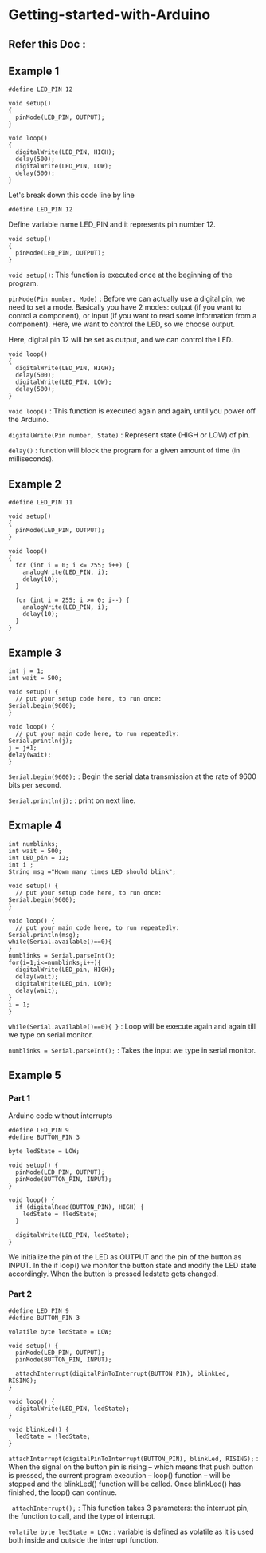 # Getting-started-with-Arduino
## Refer this Doc : 
## Example 1
```     
#define LED_PIN 12

void setup()
{
  pinMode(LED_PIN, OUTPUT);
}

void loop()
{
  digitalWrite(LED_PIN, HIGH);
  delay(500);
  digitalWrite(LED_PIN, LOW);
  delay(500); 
}
```       
Let's break down this code line by line

`#define LED_PIN 12` 

Define variable name LED_PIN and it represents pin number 12.

```
void setup()
{
  pinMode(LED_PIN, OUTPUT);
}
```
 `void setup()`: This function is executed once at the beginning of the program.
 
 `pinMode(Pin number, Mode)` : Before we can actually use a digital pin, we need to set a mode. Basically you have 2 modes: output (if you want to control a component), or input (if you want to read some information from a component). Here, we want to control the LED, so we choose output.

Here, digital pin 12 will be set as output, and we can control the LED.
```
void loop()
{
  digitalWrite(LED_PIN, HIGH);
  delay(500);
  digitalWrite(LED_PIN, LOW);
  delay(500); 
}
```
`void loop()` : This function is executed again and again, until you power off the Arduino.

`digitalWrite(Pin number, State)` : Represent state (HIGH or LOW) of pin.

`delay()` : function will block the program for a given amount of time (in milliseconds).

## Example 2
```
#define LED_PIN 11

void setup()
{
  pinMode(LED_PIN, OUTPUT);
}

void loop()
{
  for (int i = 0; i <= 255; i++) {
    analogWrite(LED_PIN, i);
    delay(10);
  }
  
  for (int i = 255; i >= 0; i--) {
    analogWrite(LED_PIN, i);
    delay(10);
  }
}
```
## Example 3
```
int j = 1;
int wait = 500;

void setup() {
  // put your setup code here, to run once:
Serial.begin(9600);
}

void loop() {
  // put your main code here, to run repeatedly:
Serial.println(j);
j = j+1;
delay(wait);
}
```
`Serial.begin(9600);` : Begin the serial data transmission at the rate of 9600 bits per second.

`Serial.println(j);` : print on next line.

## Exmaple 4
```
int numblinks;
int wait = 500;
int LED_pin = 12;
int i ;
String msg ="Howm many times LED should blink"; 

void setup() {
  // put your setup code here, to run once:
Serial.begin(9600);
}

void loop() {
  // put your main code here, to run repeatedly:
Serial.println(msg);
while(Serial.available()==0){
}
numblinks = Serial.parseInt();
for(i=1;i<=numblinks;i++){
  digitalWrite(LED_pin, HIGH);
  delay(wait);
  digitalWrite(LED_pin, LOW);
  delay(wait);
}
i = 1;
}
```
`while(Serial.available()==0){
}` : Loop will be execute again and again till we type on serial monitor.

`numblinks = Serial.parseInt();` : Takes the input we type in serial monitor.

## Example 5 
### Part 1
Arduino code without interrupts 
```
#define LED_PIN 9
#define BUTTON_PIN 3

byte ledState = LOW;

void setup() {
  pinMode(LED_PIN, OUTPUT);
  pinMode(BUTTON_PIN, INPUT);
}

void loop() {
  if (digitalRead(BUTTON_PIN), HIGH) {
    ledState = !ledState;
  }

  digitalWrite(LED_PIN, ledState);
}
```
We initialize the pin of the LED as OUTPUT and the pin of the button as INPUT. In the if loop() we monitor the button state and modify the LED state accordingly. When the button is pressed ledstate gets changed.

### Part 2
```
#define LED_PIN 9
#define BUTTON_PIN 3

volatile byte ledState = LOW;

void setup() {
  pinMode(LED_PIN, OUTPUT);
  pinMode(BUTTON_PIN, INPUT);

  attachInterrupt(digitalPinToInterrupt(BUTTON_PIN), blinkLed, RISING);
}

void loop() {
  digitalWrite(LED_PIN, ledState);
}

void blinkLed() {
  ledState = !ledState;
}
```
`attachInterrupt(digitalPinToInterrupt(BUTTON_PIN), blinkLed, RISING);` : When the signal on the button pin is rising – which means that push button is pressed, the current program execution – loop() function – will be stopped and the blinkLed() function will be called. Once blinkLed() has finished, the loop() can continue.

` attachInterrupt();` : This function takes 3 parameters: the interrupt pin, the function to call, and the type of interrupt.

`volatile byte ledState = LOW;` : variable is defined as volatile as it is used both inside and outside the interrupt function.
